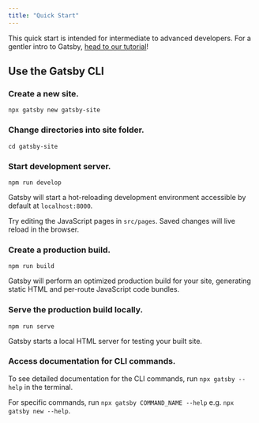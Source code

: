 ```yaml
---
title: "Quick Start"
---
```


This quick start is intended for intermediate to advanced developers. For a gentler intro to Gatsby, [head to our tutorial](/tutorial/)!

## Use the Gatsby CLI

### Create a new site.

```shell
npx gatsby new gatsby-site
```

### Change directories into site folder.

```shell
cd gatsby-site
```

### Start development server.

```shell
npm run develop
```

Gatsby will start a hot-reloading development environment accessible by default at `localhost:8000`.

Try editing the JavaScript pages in `src/pages`. Saved changes will live reload in the browser.

### Create a production build.

```shell
npm run build
```

Gatsby will perform an optimized production build for your site, generating static HTML and per-route JavaScript code bundles.

### Serve the production build locally.

```shell
npm run serve
```

Gatsby starts a local HTML server for testing your built site.

### Access documentation for CLI commands.

To see detailed documentation for the CLI commands, run `npx gatsby --help` in the terminal.

For specific commands, run `npx gatsby COMMAND_NAME --help` e.g. `npx gatsby new --help`.
